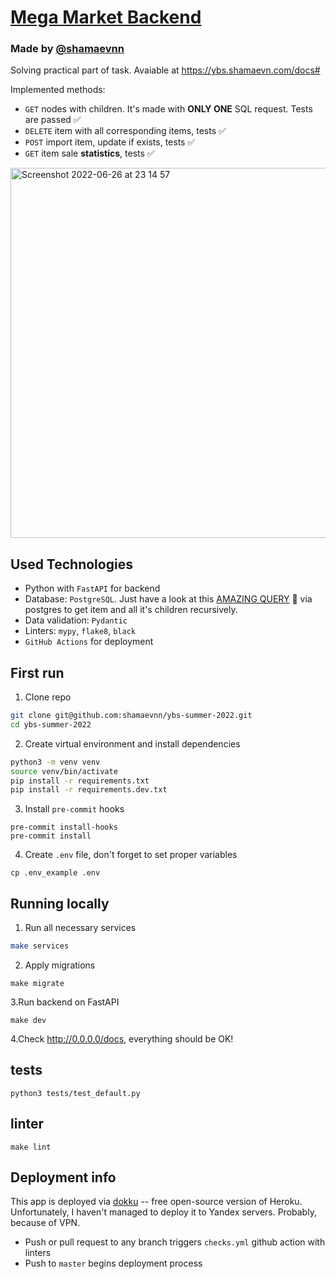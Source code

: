 # [Mega Market Backend](https://ybs.shamaevn.com/docs)
### Made by [@shamaevnn](https://t.me/shamaevnn)
Solving practical part of task. Avaiable at https://ybs.shamaevn.com/docs#


Implemented methods:
* `GET` nodes with children. It's made with **ONLY ONE** SQL request. Tests are passed ✅
* `DELETE` item with all corresponding items, tests ✅
* `POST` import item, update if exists, tests ✅
* `GET` item sale **statistics**, tests ✅

<img width="592" alt="Screenshot 2022-06-26 at 23 14 57" src="https://user-images.githubusercontent.com/50623190/175832316-10f8f223-c35a-4369-83bf-d8a2d0a2a060.png">

## Used Technologies
* Python with `FastAPI` for backend
* Database: `PostgreSQL`. Just have a look at this [AMAZING QUERY](https://github.com/shamaevnn/ybs-summer-2022/blob/master/app/models/items/queries.py#L14) 👀 via
postgres to get item and all it's children recursively.
* Data validation: `Pydantic`
* Linters: `mypy`, `flake8`, `black`
* `GitHub Actions` for deployment


## First run
1. Clone repo
```bash
git clone git@github.com:shamaevnn/ybs-summer-2022.git
cd ybs-summer-2022
```
2. Create virtual environment and install dependencies
```bash
python3 -m venv venv
source venv/bin/activate
pip install -r requirements.txt
pip install -r requirements.dev.txt
```
3. Install `pre-commit` hooks
```
pre-commit install-hooks
pre-commit install
```
4. Create `.env` file, don't forget to set proper variables
```
cp .env_example .env
```

## Running locally
1. Run all necessary services
```bash
make services
```
2. Apply migrations
```
make migrate
```
3.Run backend on FastAPI
```
make dev
```
4.Check http://0.0.0.0/docs, everything should be OK!


## tests
```
python3 tests/test_default.py
```

## linter
```
make lint
```


## Deployment info
This app is deployed via [dokku](https://dokku.com/) -- free open-source version of Heroku.
Unfortunately, I haven't managed to deploy it to Yandex servers. Probably, because of VPN.

* Push or pull request to any branch triggers `checks.yml` github action with linters
* Push to `master` begins deployment process
